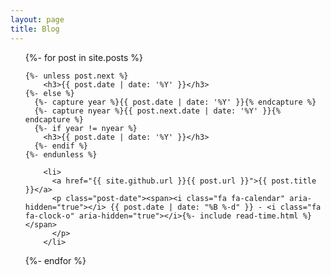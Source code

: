 ```yaml
---
layout: page
title: Blog
---
```


<ul class="posts">
  {%- for post in site.posts %}

    {%- unless post.next %}
        <h3>{{ post.date | date: '%Y' }}</h3>
    {%- else %}
      {%- capture year %}{{ post.date | date: '%Y' }}{% endcapture %}
      {%- capture nyear %}{{ post.next.date | date: '%Y' }}{% endcapture %}
      {%- if year != nyear %}
        <h3>{{ post.date | date: '%Y' }}</h3>
      {%- endif %}
    {%- endunless %}

        <li>
          <a href="{{ site.github.url }}{{ post.url }}">{{ post.title }}</a>
          <p class="post-date"><span><i class="fa fa-calendar" aria-hidden="true"></i> {{ post.date | date: "%B %-d" }} - <i class="fa fa-clock-o" aria-hidden="true"></i>{%- include read-time.html %}</span>
          </p>
        </li>
  {%- endfor %}
      </ul>